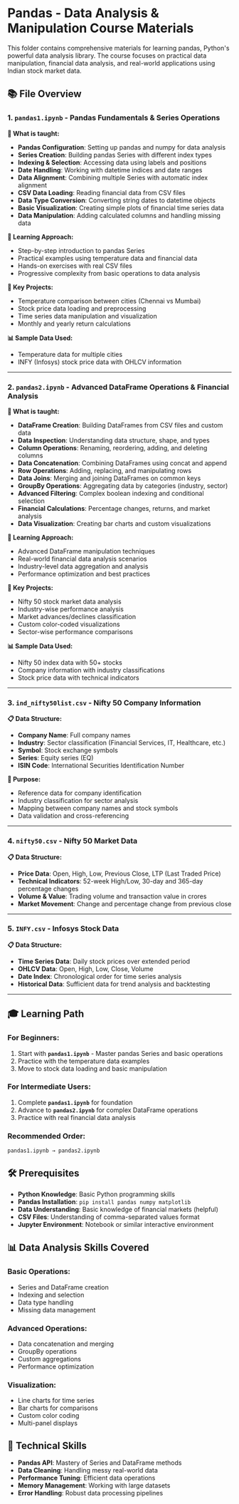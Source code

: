 # Pandas - Data Analysis & Manipulation Course Materials

This folder contains comprehensive materials for learning pandas, Python's powerful data analysis library. The course focuses on practical data manipulation, financial data analysis, and real-world applications using Indian stock market data.

## 📚 File Overview

### 1. `pandas1.ipynb` - Pandas Fundamentals & Series Operations
**🎯 What is taught:**
- **Pandas Configuration**: Setting up pandas and numpy for data analysis
- **Series Creation**: Building pandas Series with different index types
- **Indexing & Selection**: Accessing data using labels and positions
- **Date Handling**: Working with datetime indices and date ranges
- **Data Alignment**: Combining multiple Series with automatic index alignment
- **CSV Data Loading**: Reading financial data from CSV files
- **Data Type Conversion**: Converting string dates to datetime objects
- **Basic Visualization**: Creating simple plots of financial time series data
- **Data Manipulation**: Adding calculated columns and handling missing data

**📖 Learning Approach:**
- Step-by-step introduction to pandas Series
- Practical examples using temperature data and financial data
- Hands-on exercises with real CSV files
- Progressive complexity from basic operations to data analysis

**🔧 Key Projects:**
- Temperature comparison between cities (Chennai vs Mumbai)
- Stock price data loading and preprocessing
- Time series data manipulation and visualization
- Monthly and yearly return calculations

**📊 Sample Data Used:**
- Temperature data for multiple cities
- INFY (Infosys) stock price data with OHLCV information

---

### 2. `pandas2.ipynb` - Advanced DataFrame Operations & Financial Analysis
**🎯 What is taught:**
- **DataFrame Creation**: Building DataFrames from CSV files and custom data
- **Data Inspection**: Understanding data structure, shape, and types
- **Column Operations**: Renaming, reordering, adding, and deleting columns
- **Data Concatenation**: Combining DataFrames using concat and append
- **Row Operations**: Adding, replacing, and manipulating rows
- **Data Joins**: Merging and joining DataFrames on common keys
- **GroupBy Operations**: Aggregating data by categories (industry, sector)
- **Advanced Filtering**: Complex boolean indexing and conditional selection
- **Financial Calculations**: Percentage changes, returns, and market analysis
- **Data Visualization**: Creating bar charts and custom visualizations

**📖 Learning Approach:**
- Advanced DataFrame manipulation techniques
- Real-world financial data analysis scenarios
- Industry-level data aggregation and analysis
- Performance optimization and best practices

**🔧 Key Projects:**
- Nifty 50 stock market data analysis
- Industry-wise performance analysis
- Market advances/declines classification
- Custom color-coded visualizations
- Sector-wise performance comparisons

**📊 Sample Data Used:**
- Nifty 50 index data with 50+ stocks
- Company information with industry classifications
- Stock price data with technical indicators

---

### 3. `ind_nifty50list.csv` - Nifty 50 Company Information
**📋 Data Structure:**
- **Company Name**: Full company names
- **Industry**: Sector classification (Financial Services, IT, Healthcare, etc.)
- **Symbol**: Stock exchange symbols
- **Series**: Equity series (EQ)
- **ISIN Code**: International Securities Identification Number

**🎯 Purpose:**
- Reference data for company identification
- Industry classification for sector analysis
- Mapping between company names and stock symbols
- Data validation and cross-referencing

---

### 4. `nifty50.csv` - Nifty 50 Market Data
**📋 Data Structure:**
- **Price Data**: Open, High, Low, Previous Close, LTP (Last Traded Price)
- **Technical Indicators**: 52-week High/Low, 30-day and 365-day percentage changes
- **Volume & Value**: Trading volume and transaction value in crores
- **Market Movement**: Change and percentage change from previous close


---

### 5. `INFY.csv` - Infosys Stock Data
**📋 Data Structure:**
- **Time Series Data**: Daily stock prices over extended period
- **OHLCV Data**: Open, High, Low, Close, Volume
- **Date Index**: Chronological order for time series analysis
- **Historical Data**: Sufficient data for trend analysis and backtesting



---

## 🎓 Learning Path

### For Beginners:
1. Start with **`pandas1.ipynb`** - Master pandas Series and basic operations
2. Practice with the temperature data examples
3. Move to stock data loading and basic manipulation

### For Intermediate Users:
1. Complete **`pandas1.ipynb`** for foundation
2. Advance to **`pandas2.ipynb`** for complex DataFrame operations
3. Practice with real financial data analysis


### Recommended Order:
```
pandas1.ipynb → pandas2.ipynb
```

## 🛠️ Prerequisites

- **Python Knowledge**: Basic Python programming skills
- **Pandas Installation**: `pip install pandas numpy matplotlib`
- **Data Understanding**: Basic knowledge of financial markets (helpful)
- **CSV Files**: Understanding of comma-separated values format
- **Jupyter Environment**: Notebook or similar interactive environment


## 📊 Data Analysis Skills Covered

### **Basic Operations:**
- Series and DataFrame creation
- Indexing and selection
- Data type handling
- Missing data management

### **Advanced Operations:**
- Data concatenation and merging
- GroupBy operations
- Custom aggregations
- Performance optimization


### **Visualization:**
- Line charts for time series
- Bar charts for comparisons
- Custom color coding
- Multi-panel displays

## 🔧 Technical Skills

- **Pandas API**: Mastery of Series and DataFrame methods
- **Data Cleaning**: Handling messy real-world data
- **Performance Tuning**: Efficient data operations
- **Memory Management**: Working with large datasets
- **Error Handling**: Robust data processing pipelines

